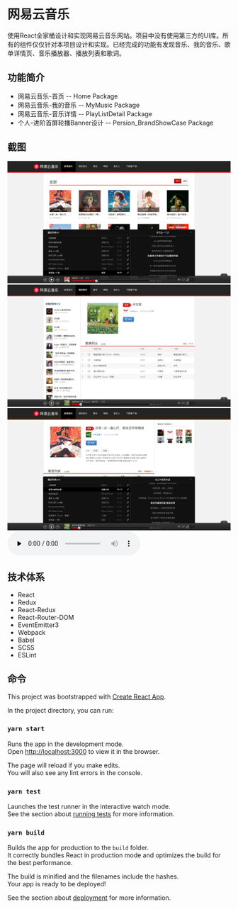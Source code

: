 # 网易云音乐
使用React全家桶设计和实现网易云音乐网站。项目中没有使用第三方的UI库。所有的组件仅仅针对本项目设计和实现。已经完成的功能有发现音乐、我的音乐、歌单详情页、音乐播放器、播放列表和歌词。

## 功能简介
- 网易云音乐-首页 -- Home Package
- 网易云音乐-我的音乐 -- MyMusic Package
- 网易云音乐-音乐详情 -- PlayListDetail Package
- 个人-进阶首屏轮播Banner设计 -- Persion_BrandShowCase Package

## 截图
![image](https://github.com/YaliW/Netease-Music-React/blob/master/screenshots/netease-music-home.png)
![image](https://github.com/YaliW/Netease-Music-React/blob/master/screenshots/netease-music-my-music.png)
![image](https://github.com/YaliW/Netease-Music-React/blob/master/screenshots/netease-music-detail.png)
<audio id="audio" controls="" preload="none">
<source id="mp3" src="https://github.com/YaliW/Netease-Music-React/blob/master/screenshots/1111.mp4">
</audio>
## 技术体系
- React
- Redux
- React-Redux
- React-Router-DOM
- EventEmitter3
- Webpack
- Babel
- SCSS
- ESLint

## 命令
This project was bootstrapped with [Create React App](https://github.com/facebook/create-react-app).

In the project directory, you can run:

### `yarn start`

Runs the app in the development mode.<br />
Open [http://localhost:3000](http://localhost:3000) to view it in the browser.

The page will reload if you make edits.<br />
You will also see any lint errors in the console.

### `yarn test`

Launches the test runner in the interactive watch mode.<br />
See the section about [running tests](https://facebook.github.io/create-react-app/docs/running-tests) for more information.

### `yarn build`

Builds the app for production to the `build` folder.<br />
It correctly bundles React in production mode and optimizes the build for the best performance.

The build is minified and the filenames include the hashes.<br />
Your app is ready to be deployed!

See the section about [deployment](https://facebook.github.io/create-react-app/docs/deployment) for more information.

